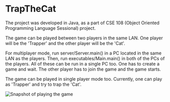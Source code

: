 # TrapTheCat
The project was developed in Java, as a part of CSE 108 (Object Oriented Programming Language Sessional) project.

The game can be played between two players in the same LAN. One player will be the 'Trapper' and 
the other player will be the 'Cat'. 

For multiplayer mode, run server/Server.main() in a PC located in the same LAN as the players. 
Then, run executables/Main.main() in both of the PCs of the players. All of these can be run in a single PC too. 
One has to create a game and wait. The other player has to join the game and the game starts.


The game can be played in single player mode too. Currently, one can play as 'Trapper' and try to trap the 'Cat'.

![Snapshot of playing the game](https://i.imgur.com/v1hDgtK.png)
